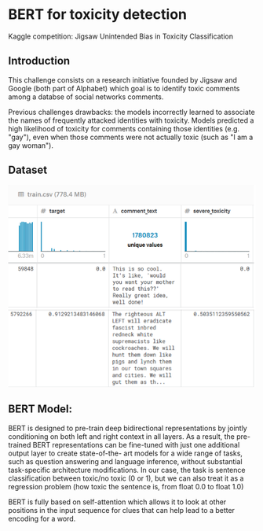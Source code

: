 # BERT for toxicity detection
 Kaggle competition: Jigsaw Unintended Bias in Toxicity Classification

## Introduction
This challenge consists on a research initiative founded by Jigsaw and Google (both part of Alphabet) which goal is to identify toxic comments among a databse of social networks comments.

Previous challenges drawbacks: the models incorrectly learned to associate the names of frequently attacked identities with toxicity. Models predicted a high likelihood of toxicity for comments containing those identities (e.g. "gay"), even when those comments were not actually toxic (such as "I am a gay woman").



## Dataset

 <p align="left">
  <img src="Captures/dataset.png"/>
</p>

## BERT Model:

BERT is designed to pre-train deep bidirectional representations by jointly conditioning on both left and right context in all layers. 
As a result, the pre-trained BERT representations can be fine-tuned with just one additional output layer to create state-of-the- art models for a wide range of tasks, such as question answering and language inference, without substantial task-specific architecture modifications.
In our case, the task is sentence classification between toxic/no toxic (0 or 1), but we can also treat it as a regression problem (how toxic the sentence is, from float 0.0 to float 1.0)

BERT is fully based on self-attention  which allows it to look at other positions in the input sequence for clues that can help lead to a better encoding for a word.
